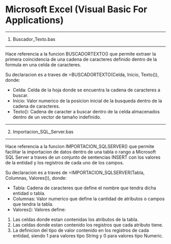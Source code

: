 # Microsoft Excel (Visual Basic For Applications)

**********************
1) Buscador_Texto.bas
**********************

 Hace referencia a la funcion BUSCADORTEXTO() que permite extraer la primera coincidencia de
una cadena de caracteres definido dentro de la formula en una celda de caracteres.

 Su declaracion es a traves de =BUSCADORTEXTO(Celda, Inicio, Texto()), donde:

- Celda: Celda de la hoja donde se encuentra la cadena de caracteres a buscar.
- Inicio: Valor numerico de la posicion inicial de la busqueda dentro de la cadena de caracteres.
- Texto(): Cadena de caracter a buscar dentro de la celda almacenados dentro de un vector de tamaño indefinido.

******************************
2) Importacion_SQL_Server.bas
******************************

 Hace referencia a la funcion IMPORTACION_SQLSERVER() que permite facilitar la importacion de datos dentro de
una tabla o rango a Microsoft SQL Server a traves de un conjunto de sentencias INSERT con los valores de
la entidad y los registros de cada uno de los campos.

 Su declaracion es a traves de =IMPORTACION_SQLSERVER(Tabla, Columnas, Valores()), donde:

- Tabla: Cadena de caracteres que define el nombre que tendra dicha entidad o tabla.
- Columnas: Valor numerico que define la cantidad de atributos o campos que tendra la tabla.
- Valores(): Valores define:
 1) Las celdas donde estan contenidas los atributos de la tabla. 
 2) Las celdas donde estan contenido los registros que cada atributo tiene.
 3) La definicion del tipo de valor contenido en los registros de cada entidad, siendo 1 para valores tipo String y 0 para valores tipo Numeric.
